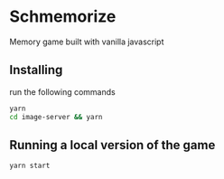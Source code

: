 # Schmemorize

Memory game built with vanilla javascript

## Installing

run the following commands

```bash
yarn
cd image-server && yarn
```

## Running a local version of the game

```bash
yarn start
```
